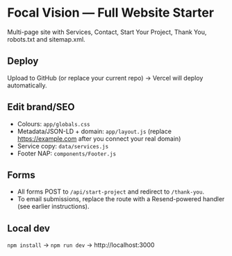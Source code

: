 # Focal Vision — Full Website Starter
Multi-page site with Services, Contact, Start Your Project, Thank You, robots.txt and sitemap.xml.

## Deploy
Upload to GitHub (or replace your current repo) → Vercel will deploy automatically.

## Edit brand/SEO
- Colours: `app/globals.css`
- Metadata/JSON-LD + domain: `app/layout.js` (replace https://example.com after you connect your real domain)
- Service copy: `data/services.js`
- Footer NAP: `components/Footer.js`

## Forms
- All forms POST to `/api/start-project` and redirect to `/thank-you`.
- To email submissions, replace the route with a Resend-powered handler (see earlier instructions).

## Local dev
`npm install` → `npm run dev` → http://localhost:3000

